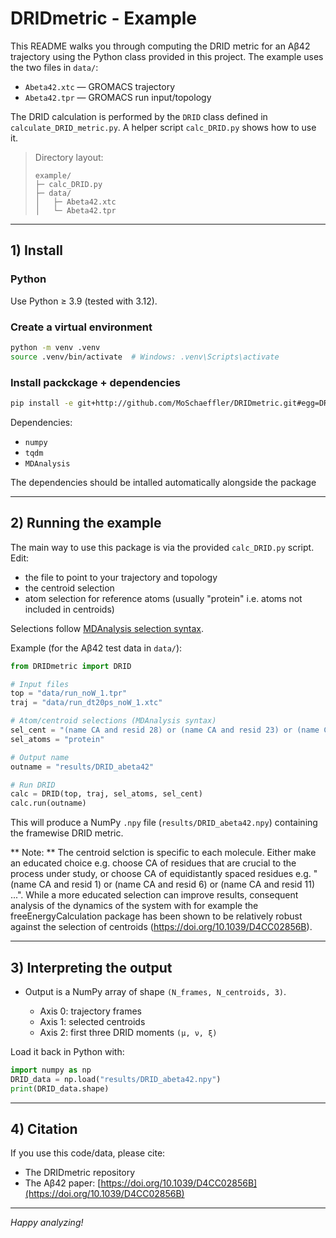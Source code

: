 # DRIDmetric - Example

This README walks you through computing the DRID metric for an Aβ42 trajectory using the Python class provided in this project. The example uses the two files in `data/`:

* `Abeta42.xtc` — GROMACS trajectory
* `Abeta42.tpr` — GROMACS run input/topology

The DRID calculation is performed by the `DRID` class defined in `calculate_DRID_metric.py`. A helper script `calc_DRID.py` shows how to use it.

> Directory layout:
>
> ```text
> example/
> ├─ calc_DRID.py
> ├─ data/
> │   ├─ Abeta42.xtc
> │   └─ Abeta42.tpr
> ```

---

## 1) Install

### Python

Use Python ≥ 3.9 (tested with 3.12).

### Create a virtual environment

```bash
python -m venv .venv
source .venv/bin/activate  # Windows: .venv\Scripts\activate
```

### Install packckage + dependencies

```bash
pip install -e git+http://github.com/MoSchaeffler/DRIDmetric.git#egg=DRIDmetric
```

Dependencies:

* `numpy`
* `tqdm`
* `MDAnalysis`

The dependencies should be intalled automatically alongside the package

---

## 2) Running the example

The main way to use this package is via the provided `calc_DRID.py` script. 
Edit: 
- the file to point to your trajectory and topology 
- the centroid selection
- atom selection for reference atoms (usually "protein" i.e. atoms not included in centroids) 

Selections follow [MDAnalysis selection syntax](https://userguide.mdanalysis.org/stable/selections.html).

Example (for the Aβ42 test data in `data/`):

```python
from DRIDmetric import DRID

# Input files
top = "data/run_noW_1.tpr"
traj = "data/run_dt20ps_noW_1.xtc"

# Atom/centroid selections (MDAnalysis syntax)
sel_cent = "(name CA and resid 28) or (name CA and resid 23) or (name CA and resid 1) or (name CA and resid 42) or (name CA and resid 19) or (name CA and resid 34)"
sel_atoms = "protein"

# Output name
outname = "results/DRID_abeta42"

# Run DRID
calc = DRID(top, traj, sel_atoms, sel_cent)
calc.run(outname)
```

This will produce a NumPy `.npy` file (`results/DRID_abeta42.npy`) containing the framewise DRID metric.

** Note: **
The centroid selction is specific to each molecule. Either make an educated choice e.g. choose CA of residues that are crucial to the process under study, or choose CA of equidistantly spaced residues e.g.  "(name CA and resid 1) or (name CA and resid 6) or (name CA and resid 11) ...". While a more educated selection can improve results, consequent analysis of the dynamics of the system with for example the freeEnergyCalculation package has been shown to be relatively robust against the selection of centroids (https://doi.org/10.1039/D4CC02856B).

---

## 3) Interpreting the output

* Output is a NumPy array of shape `(N_frames, N_centroids, 3)`.

  * Axis 0: trajectory frames
  * Axis 1: selected centroids
  * Axis 2: first three DRID moments `(μ, ν, ξ)`

Load it back in Python with:

```python
import numpy as np
DRID_data = np.load("results/DRID_abeta42.npy")
print(DRID_data.shape)
```

---

## 4) Citation

If you use this code/data, please cite:

* The DRIDmetric repository
* The Aβ42 paper: [https://doi.org/10.1039/D4CC02856B](https://doi.org/10.1039/D4CC02856B)

---

*Happy analyzing!*

